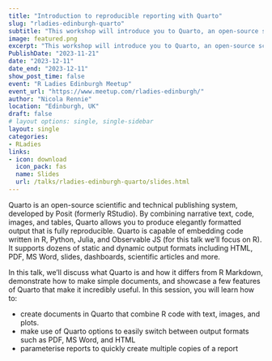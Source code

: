 ```yaml
---
title: "Introduction to reproducible reporting with Quarto"
slug: "rladies-edinburgh-quarto"
subtitle: "This workshop will introduce you to Quarto, an open-source scientific and technical publishing system that allows you to combine narrative text, code, images, and tables. We'll learn how to make different types of documents such as PDF, MS Word, and HTML, and how to parameterise reports and save ourselves time!"
image: featured.png
excerpt: "This workshop will introduce you to Quarto, an open-source scientific and technical publishing system that allows you to combine narrative text, code, images, and tables. We'll learn how to make different types of documents such as PDF, MS Word, and HTML, and how to parameterise reports and save ourselves time!"
PublishDate: "2023-11-21"
date: "2023-12-11"
date_end: "2023-12-11"
show_post_time: false
event: "R Ladies Edinburgh Meetup"
event_url: "https://www.meetup.com/rladies-edinburgh/"
author: "Nicola Rennie"
location: "Edinburgh, UK"
draft: false
# layout options: single, single-sidebar
layout: single
categories:
- RLadies
links:
- icon: download
  icon_pack: fas
  name: Slides
  url: /talks/rladies-edinburgh-quarto/slides.html
---
```


Quarto is an open-source scientific and technical publishing system, developed by Posit (formerly RStudio). By combining narrative text, code, images, and tables, Quarto allows you to produce elegantly formatted output that is fully reproducible. Quarto is capable of embedding code written in R, Python, Julia, and Observable JS (for this talk we’ll focus on R). It supports dozens of static and dynamic output formats including HTML, PDF, MS Word, slides, dashboards, scientific articles and more.

In this talk, we’ll discuss what Quarto is and how it differs from R Markdown, demonstrate how to make simple documents, and showcase a few features of Quarto that make it incredibly useful. In this session, you will learn how to:

- create documents in Quarto that combine R code with text, images, and plots.
- make use of Quarto options to easily switch between output formats such as PDF, MS Word, and HTML
- parameterise reports to quickly create multiple copies of a report
